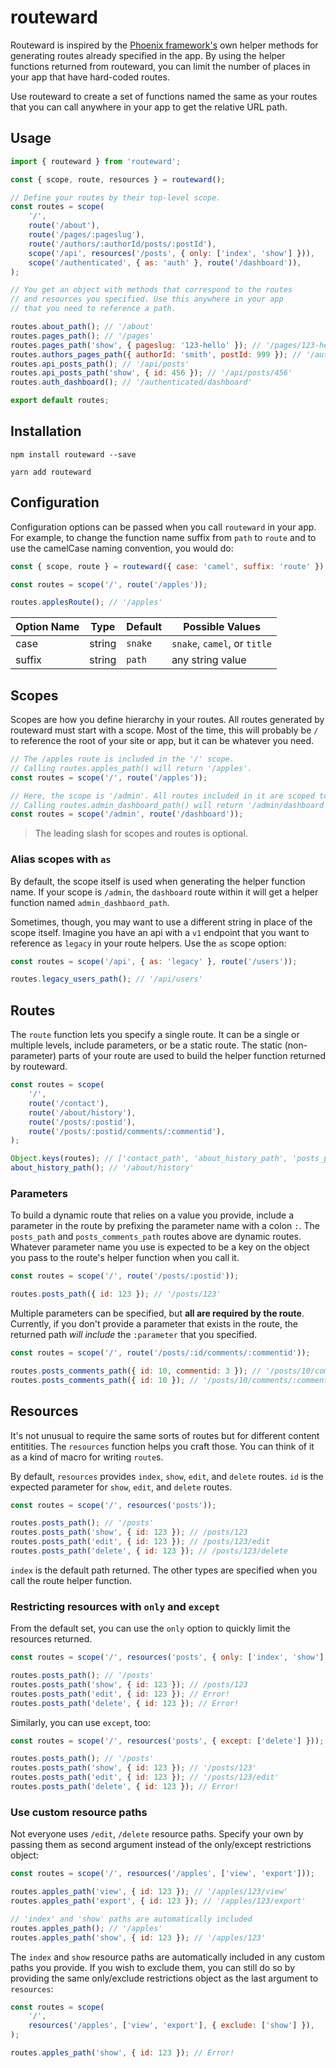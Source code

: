 # routeward

Routeward is inspired by the [Phoenix framework's](https://phoenixframework.org) own helper methods for generating
routes already specified in the app. By using the helper functions
returned from routeward, you can limit the number of places in your app that have hard-coded routes.

Use routeward to create a set of functions named the same as your routes that you can
call anywhere in your app to get the relative URL path.

## Usage

```js
import { routeward } from 'routeward';

const { scope, route, resources } = routeward();

// Define your routes by their top-level scope.
const routes = scope(
    '/',
    route('/about'),
    route('/pages/:pageslug'),
    route('/authors/:authorId/posts/:postId'),
    scope('/api', resources('/posts', { only: ['index', 'show'] })),
    scope('/authenticated', { as: 'auth' }, route('/dashboard')),
);

// You get an object with methods that correspond to the routes
// and resources you specified. Use this anywhere in your app
// that you need to reference a path.

routes.about_path(); // '/about'
routes.pages_path(); // '/pages'
routes.pages_path('show', { pageslug: '123-hello' }); // '/pages/123-hello'
routes.authors_pages_path({ authorId: 'smith', postId: 999 }); // '/authors/smith/posts/999'
routes.api_posts_path(); // '/api/posts'
routes.api_posts_path('show', { id: 456 }); // '/api/posts/456'
routes.auth_dashboard(); // '/authenticated/dashboard'

export default routes;
```

## Installation

```
npm install routeward --save
```

```
yarn add routeward
```

## Configuration

Configuration options can be passed when you call `routeward` in your app. For example,
to change the function name suffix from `path` to `route` and to use the camelCase
naming convention, you would do:

```js
const { scope, route } = routeward({ case: 'camel', suffix: 'route' });

const routes = scope('/', route('/apples'));

routes.applesRoute(); // '/apples'
```

| Option Name | Type   | Default | Possible Values              |
| ----------- | ------ | ------- | ---------------------------- |
| case        | string | `snake` | `snake`, `camel`, or `title` |
| suffix      | string | `path`  | any string value             |

## Scopes

Scopes are how you define hierarchy in your routes. All routes generated by routeward must
start with a scope. Most of the time, this will probably be `/` to reference the root of your
site or app, but it can be whatever you need.

```js
// The /apples route is included in the '/' scope.
// Calling routes.apples_path() will return '/apples'.
const routes = scope('/', route('/apples'));

// Here, the scope is '/admin'. All routes included in it are scoped to '/admin'.
// Calling routes.admin_dashboard_path() will return '/admin/dashboard'.
const routes = scope('/admin', route('/dashboard'));
```

> The leading slash for scopes and routes is optional.

### Alias scopes with `as`

By default, the scope itself is used when generating the helper function name.
If your scope is `/admin`, the `dashboard` route within it will get a helper function named
`admin_dashbaord_path`.

Sometimes, though, you may want to use a different string in place of the scope itself.
Imagine you have an api with a `v1` endpoint that you want to reference as `legacy` in your
route helpers. Use the `as` scope option:

```js
const routes = scope('/api', { as: 'legacy' }, route('/users'));

routes.legacy_users_path(); // '/api/users'
```

## Routes

The `route` function lets you specify a single route. It can be a single or multiple levels,
include parameters, or be a static route. The static (non-parameter) parts of your route are used to
build the helper function returned by routeward.

```js
const routes = scope(
    '/',
    route('/contact'),
    route('/about/history'),
    route('/posts/:postid'),
    route('/posts/:postid/comments/:commentid'),
);

Object.keys(routes); // ['contact_path', 'about_history_path', 'posts_path', 'posts_comments_path']
about_history_path(); // '/about/history'
```

### Parameters

To build a dynamic route that relies on a value you provide, include a parameter in the route
by prefixing the parameter name with a colon `:`. The `posts_path` and `posts_comments_path` routes
above are dynamic routes. Whatever parameter name you use is expected to be a key on the object
you pass to the route's helper function when you call it.

```js
const routes = scope('/', route('/posts/:postid'));

routes.posts_path({ id: 123 }); // '/posts/123'
```

Multiple parameters can be specified, but **all are required by the route**.
Currently, if you don't provide a parameter that exists in the
route, the returned path _will include_ the `:parameter` that you specified.

```js
const routes = scope('/', route('/posts/:id/comments/:commentid'));

routes.posts_comments_path({ id: 10, commentid: 3 }); // '/posts/10/comments/3'
routes.posts_comments_path({ id: 10 }); // '/posts/10/comments/:commentid'
```

## Resources

It's not unusual to require the same sorts of routes but for different content entitities.
The `resources` function helps you craft those. You can think of it as a kind of macro for
writing `route`s.

By default, `resources` provides `index`, `show`, `edit`, and `delete` routes. `id` is
the expected parameter for `show`, `edit`, and `delete` routes.

```js
const routes = scope('/', resources('posts'));

routes.posts_path(); // '/posts'
routes.posts_path('show', { id: 123 }); // /posts/123
routes.posts_path('edit', { id: 123 }); // /posts/123/edit
routes.posts_path('delete', { id: 123 }); // /posts/123/delete
```

`index` is the default path returned. The other types are specified when you call the
route helper function.

### Restricting resources with `only` and `except`

From the default set, you can use the `only` option to quickly limit the resources
returned.

```js
const routes = scope('/', resources('posts', { only: ['index', 'show'] }));

routes.posts_path(); // '/posts'
routes.posts_path('show', { id: 123 }); // /posts/123
routes.posts_path('edit', { id: 123 }); // Error!
routes.posts_path('delete', { id: 123 }); // Error!
```

Similarly, you can use `except`, too:

```js
const routes = scope('/', resources('posts', { except: ['delete'] }));

routes.posts_path(); // '/posts'
routes.posts_path('show', { id: 123 }); // '/posts/123'
routes.posts_path('edit', { id: 123 }); // '/posts/123/edit'
routes.posts_path('delete', { id: 123 }); // Error!
```

### Use custom resource paths

Not everyone uses `/edit`, `/delete` resource paths. Specify your own by passing them as second
argument instead of the only/except restrictions object:

```js
const routes = scope('/', resources('/apples', ['view', 'export']));

routes.apples_path('view', { id: 123 }); // '/apples/123/view'
routes.apples_path('export', { id: 123 }); // '/apples/123/export'

// 'index' and 'show' paths are automatically included
routes.apples_path(); // '/apples'
routes.apples_path('show', { id: 123 }); // '/apples/123'
```

The `index` and `show` resource paths are automatically included in any custom paths
you provide. If you wish to exclude them, you can still do so by providing the same
only/exclude restrictions object as the last argument to `resources`:

```js
const routes = scope(
    '/',
    resources('/apples', ['view', 'export'], { exclude: ['show'] }),
);

routes.apples_path('show', { id: 123 }); // Error!
```
